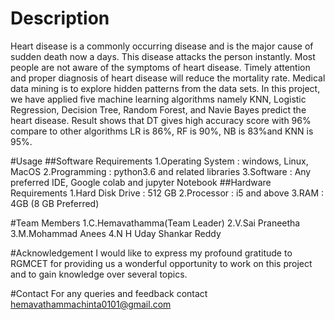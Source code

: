 # Description
Heart disease is a commonly occurring disease and is the major cause of sudden death 
now a days. This disease attacks the person instantly. Most people are not aware of the 
symptoms of heart disease. Timely attention and proper diagnosis of heart disease will reduce the mortality rate. Medical data mining is to explore hidden patterns from the data sets. In this project, we have applied five machine learning algorithms namely KNN, Logistic Regression, Decision Tree, Random Forest, and Navie Bayes predict the heart disease. Result shows that DT gives high accuracy score with 96% compare to other algorithms LR is 86%, RF is 90%, NB is 83%and KNN is 95%. 

#Usage
##Software Requirements
1.Operating System : windows, Linux, MacOS 
2.Programming : python3.6 and related libraries 
3.Software : Any preferred IDE, Google colab and jupyter 
Notebook
##Hardware Requirements
1.Hard Disk Drive : 512 GB 
2.Processor : i5 and above 
3.RAM : 4GB (8 GB Preferred) 

#Team Members
1.C.Hemavathamma(Team Leader)
2.V.Sai Praneetha
3.M.Mohammad Anees
4.N H Uday Shankar Reddy

#Acknowledgement
I would like to express my profound gratitude to RGMCET for providing us a wonderful opportunity to work on this project and to gain knowledge over several topics.

#Contact
For any queries and feedback contact hemavathammachinta0101@gmail.com

